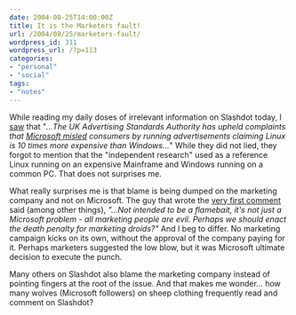 ```yaml
---
date: 2004-08-25T14:00:00Z
title: It is the Marketers fault!
url: /2004/08/25/marketers-fault/
wordpress_id: 311
wordpress_url: /?p=113
categories:
- "personal"
- "social"
tags:
- "notes"
---
```

While reading my daily doses of irrelevant information on Slashdot today, I <a href="http://slashdot.org/articles/04/08/25/1156253.shtml?tid=109" title="Microsoft found guilty...">saw</a> that "<em>...The UK Advertising Standards Authority has  upheld complaints that <a href="http://www.theinquirer.net/?article=18067" title="The Inquirer news on this">Microsoft misled</a> consumers by running advertisements claiming Linux is 10 times more expensive than Windows...</em>"  While they did not lied, they forgot to mention that the "independent research" used as a reference Linux running on an expensive Mainframe and Windows running on a common PC. That does not surprises me.

What really surprises me is that blame is being dumped on the marketing company and not on Microsoft.  The guy that wrote the <a href="http://slashdot.org/comments.pl?sid=119270&cid=10066593" title="Entry first comment">very first comment</a> said (among other things),  <em>"...Not intended to be a flamebait, it's not just a Microsoft problem - all marketing people are evil. Perhaps we should enact the death penalty for marketing droids?"</em> And I beg to differ. No marketing campaign kicks on its own, without the approval of the company paying for it. Perhaps marketers suggested the low blow, but it was Microsoft ultimate decision to execute the punch.

Many others on Slashdot also blame the marketing company instead of pointing fingers at the root of the issue. And that makes me wonder... how many wolves (Microsoft followers) on sheep clothing frequently read and comment on Slashdot?

